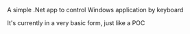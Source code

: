 A simple .Net app to control Windows application by keyboard

It's currently in a very basic form, just like a POC
